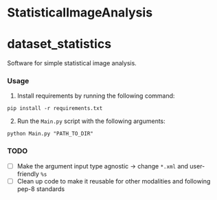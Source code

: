 # StatisticalImageAnalysis

# dataset_statistics
Software for simple statistical image analysis.

### Usage

1. Install requirements by running the following command:

```
pip install -r requirements.txt
```

2. Run the `Main.py` script with the following arguments:

```
python Main.py "PATH_TO_DIR"
```

### TODO

- [ ] Make the argument input type agnostic -> change `*.xml` and user-friendly `%s`
- [ ] Clean up code to make it reusable for other modalities and following pep-8 standards
